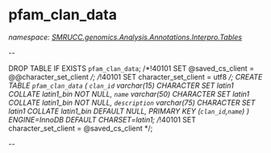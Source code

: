﻿# pfam_clan_data
_namespace: [SMRUCC.genomics.Analysis.Annotations.Interpro.Tables](./index.md)_

--
 
 DROP TABLE IF EXISTS `pfam_clan_data`;
 /*!40101 SET @saved_cs_client = @@character_set_client */;
 /*!40101 SET character_set_client = utf8 */;
 CREATE TABLE `pfam_clan_data` (
 `clan_id` varchar(15) CHARACTER SET latin1 COLLATE latin1_bin NOT NULL,
 `name` varchar(50) CHARACTER SET latin1 COLLATE latin1_bin NOT NULL,
 `description` varchar(75) CHARACTER SET latin1 COLLATE latin1_bin DEFAULT NULL,
 PRIMARY KEY (`clan_id`,`name`)
 ) ENGINE=InnoDB DEFAULT CHARSET=latin1;
 /*!40101 SET character_set_client = @saved_cs_client */;
 
 --




